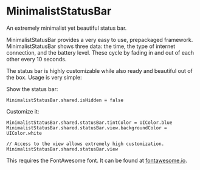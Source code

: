 # MinimalistStatusBar
An extremely minimalist yet beautiful status bar.

MinimalistStatusBar provides a very easy to use, prepackaged framework. MinimalistStatusBar shows three data: the time, the type of internet connection, and the battery level. These cycle by fading in and out of each other every 10 seconds. 

The status bar is highly customizable while also ready and beautiful out of the box. Usage is very simple:

Show the status bar:

    MinimalistStatusBar.shared.isHidden = false
    
Customize it:

    MinimalistStatusBar.shared.statusBar.tintColor = UIColor.blue
    MinimalistStatusBar.shared.statusBar.view.backgroundColor = UIColor.white

    // Access to the view allows extremely high customization.
    MinimalistStatusBar.shared.statusBar.view


This requires the FontAwesome font. It can be found at <a href="https://www.fontawesome.io">fontawesome.io</a>.
